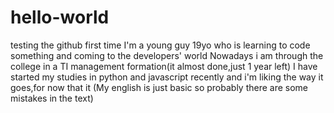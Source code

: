 # hello-world
testing the github first time
I'm a young guy 19yo who is learning to code something and coming to the developers' world
Nowadays i am through the college in a TI management formation(it almost done,just 1 year left)
I have started my studies in python and javascript recently and i'm liking the way it goes,for now that it
(My english is just basic so probably there are some mistakes in the text)
